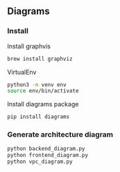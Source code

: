 ## Diagrams

### Install

Install graphvis

```bash
brew install graphviz
```

VirtualEnv

```bash
python3 -m venv env
source env/bin/activate
```

Install diagrams package

```bash
pip install diagrams
```

### Generate architecture diagram

```bash
python backend_diagram.py
python frontend_diagram.py
python vpc_diagram.py
```
